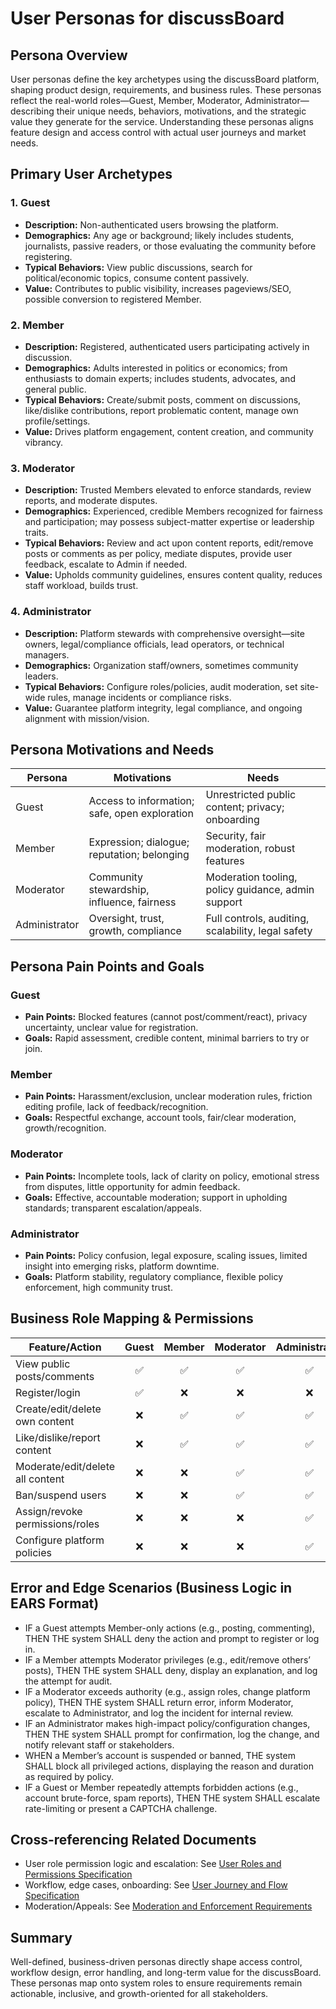 # User Personas for discussBoard

## Persona Overview
User personas define the key archetypes using the discussBoard platform, shaping product design, requirements, and business rules. These personas reflect the real-world roles—Guest, Member, Moderator, Administrator—describing their unique needs, behaviors, motivations, and the strategic value they generate for the service. Understanding these personas aligns feature design and access control with actual user journeys and market needs.

## Primary User Archetypes

### 1. Guest
- **Description:** Non-authenticated users browsing the platform.
- **Demographics:** Any age or background; likely includes students, journalists, passive readers, or those evaluating the community before registering.
- **Typical Behaviors:** View public discussions, search for political/economic topics, consume content passively.
- **Value:** Contributes to public visibility, increases pageviews/SEO, possible conversion to registered Member.

### 2. Member
- **Description:** Registered, authenticated users participating actively in discussion.
- **Demographics:** Adults interested in politics or economics; from enthusiasts to domain experts; includes students, advocates, and general public.
- **Typical Behaviors:** Create/submit posts, comment on discussions, like/dislike contributions, report problematic content, manage own profile/settings.
- **Value:** Drives platform engagement, content creation, and community vibrancy.

### 3. Moderator
- **Description:** Trusted Members elevated to enforce standards, review reports, and moderate disputes.
- **Demographics:** Experienced, credible Members recognized for fairness and participation; may possess subject-matter expertise or leadership traits.
- **Typical Behaviors:** Review and act upon content reports, edit/remove posts or comments as per policy, mediate disputes, provide user feedback, escalate to Admin if needed.
- **Value:** Upholds community guidelines, ensures content quality, reduces staff workload, builds trust.

### 4. Administrator
- **Description:** Platform stewards with comprehensive oversight—site owners, legal/compliance officials, lead operators, or technical managers.
- **Demographics:** Organization staff/owners, sometimes community leaders.
- **Typical Behaviors:** Configure roles/policies, audit moderation, set site-wide rules, manage incidents or compliance risks.
- **Value:** Guarantee platform integrity, legal compliance, and ongoing alignment with mission/vision.

## Persona Motivations and Needs

| Persona       | Motivations                                  | Needs                                              |
|--------------|----------------------------------------------|----------------------------------------------------|
| Guest        | Access to information; safe, open exploration | Unrestricted public content; privacy; onboarding    |
| Member       | Expression; dialogue; reputation; belonging   | Security, fair moderation, robust features          |
| Moderator    | Community stewardship, influence, fairness    | Moderation tooling, policy guidance, admin support  |
| Administrator| Oversight, trust, growth, compliance          | Full controls, auditing, scalability, legal safety  |

## Persona Pain Points and Goals

### Guest
- **Pain Points:** Blocked features (cannot post/comment/react), privacy uncertainty, unclear value for registration.
- **Goals:** Rapid assessment, credible content, minimal barriers to try or join.

### Member
- **Pain Points:** Harassment/exclusion, unclear moderation rules, friction editing profile, lack of feedback/recognition.
- **Goals:** Respectful exchange, account tools, fair/clear moderation, growth/recognition.

### Moderator
- **Pain Points:** Incomplete tools, lack of clarity on policy, emotional stress from disputes, little opportunity for admin feedback.
- **Goals:** Effective, accountable moderation; support in upholding standards; transparent escalation/appeals.

### Administrator
- **Pain Points:** Policy confusion, legal exposure, scaling issues, limited insight into emerging risks, platform downtime.
- **Goals:** Platform stability, regulatory compliance, flexible policy enforcement, high community trust.

## Business Role Mapping & Permissions

| Feature/Action                    | Guest | Member | Moderator | Administrator |
|-----------------------------------|:-----:|:------:|:---------:|:-------------:|
| View public posts/comments        |  ✅   |   ✅   |    ✅     |      ✅       |
| Register/login                    |  ✅   |   ❌   |    ❌     |      ❌       |
| Create/edit/delete own content    |  ❌   |   ✅   |    ✅     |      ✅       |
| Like/dislike/report content       |  ❌   |   ✅   |    ✅     |      ✅       |
| Moderate/edit/delete all content  |  ❌   |   ❌   |    ✅     |      ✅       |
| Ban/suspend users                 |  ❌   |   ❌   |    ✅     |      ✅       |
| Assign/revoke permissions/roles   |  ❌   |   ❌   |    ❌     |      ✅       |
| Configure platform policies       |  ❌   |   ❌   |    ❌     |      ✅       |

## Error and Edge Scenarios (Business Logic in EARS Format)

- IF a Guest attempts Member-only actions (e.g., posting, commenting), THEN THE system SHALL deny the action and prompt to register or log in.
- IF a Member attempts Moderator privileges (e.g., edit/remove others’ posts), THEN THE system SHALL deny, display an explanation, and log the attempt for audit.
- IF a Moderator exceeds authority (e.g., assign roles, change platform policy), THEN THE system SHALL return error, inform Moderator, escalate to Administrator, and log the incident for internal review.
- IF an Administrator makes high-impact policy/configuration changes, THEN THE system SHALL prompt for confirmation, log the change, and notify relevant staff or stakeholders.
- WHEN a Member’s account is suspended or banned, THE system SHALL block all privileged actions, displaying the reason and duration as required by policy.
- IF a Guest or Member repeatedly attempts forbidden actions (e.g., account brute-force, spam reports), THEN THE system SHALL escalate rate-limiting or present a CAPTCHA challenge.

## Cross-referencing Related Documents
- User role permission logic and escalation: See [User Roles and Permissions Specification](./03-user-roles-and-permissions.md)
- Workflow, edge cases, onboarding: See [User Journey and Flow Specification](./05-user-journey-and-flow.md)
- Moderation/Appeals: See [Moderation and Enforcement Requirements](./06-moderation-and-enforcement.md)

## Summary
Well-defined, business-driven personas directly shape access control, workflow design, error handling, and long-term value for the discussBoard. These personas map onto system roles to ensure requirements remain actionable, inclusive, and growth-oriented for all stakeholders.